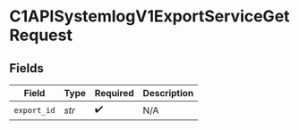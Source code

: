 # C1APISystemlogV1ExportServiceGetRequest


## Fields

| Field              | Type               | Required           | Description        |
| ------------------ | ------------------ | ------------------ | ------------------ |
| `export_id`        | *str*              | :heavy_check_mark: | N/A                |